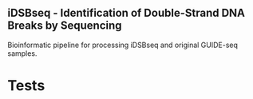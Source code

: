## iDSBseq - Identification of Double-Strand DNA Breaks by Sequencing
Bioinformatic pipeline for processing iDSBseq and original GUIDE-seq samples.

# Tests

